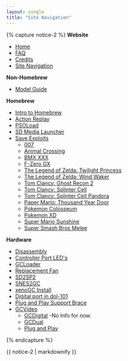 ```yaml
---
layout: single
title: "Site Navigation"
---
```


{% capture notice-2 %}
**Website**
+ [Home](/)
+ [FAQ](/faq)
+ [Credits](/credit)
+ [Site Navigation](/site-navigation)

**Non-Homebrew**
+ [Model Guide](/models)

**Homebrew**
+ [Intro to Homebrew](/introToHomebrew)
+ [Action Replay](/actionReplay)
+ [PSOLoad](/PSOLoad)
+ [SD Media Launcher](/sdMediaLauncher)
+ [Save Exploits](/saveExploits)
    + [007](/007)
    + [Animal Crossing](/AC)
    + [BMX XXX](/BMX)
    + [F-Zero GX](/FZero)
    + [The Legend of Zelda: Twilight Princess](/TLOZTP)
    + [The Legend of Zelda: Wind Waker](/TLOZWW)
    + [Tom Clancy: Ghost Recon 2](/ghostRecon)
    + [Tom Clancy: Splinter Cell](/splinterCell)
    + [Tom Clancy: Splinter Cell Pandora](/splinterCellPandora)
    + [Paper Mario: Thousand Year Door](/PMTYOD)
    + [Pokemon Colosseum](/colosseum)
    + [Pokemon XD](/pkXD)
    + [Super Mario Sunshine](/sms)
    + [Super Smash Bros Melee](/ssbm)

**Hardware**
+ [Disassembly](/disassembly)
+ [Controller Port LED's](/controllerLED)
+ [GCLoader](/gcloader)
+ [Replacement Fan](/replacementFan)
+ [SD2SP2](/sd2sp2)
+ [SNES2GC](/snes2gc)
+ [xenoGC Install](/xenoInstall)
+ [Digital port in dol-101](/dol101digital)
+ [Plug and Play Support Brace](/plugnplaysupport)
+ [GCVideo](/gcvideo)
    + [GCDigital](/gcdigital) -No Info for now.
    + [GCDual](/gcdual)
    + [Plug and Play](/plugnplay)

{% endcapture %}
<div class="notice--primary">{{ notice-2 | markdownify }}</div>
